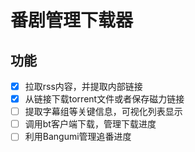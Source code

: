 # 番剧管理下载器
## 功能
-[X] 拉取rss内容，并提取内部链接
-[X] 从链接下载torrent文件或者保存磁力链接
-[ ] 提取字幕组等关键信息，可视化列表显示
-[ ] 调用bt客户端下载，管理下载进度
-[ ] 利用Bangumi管理追番进度